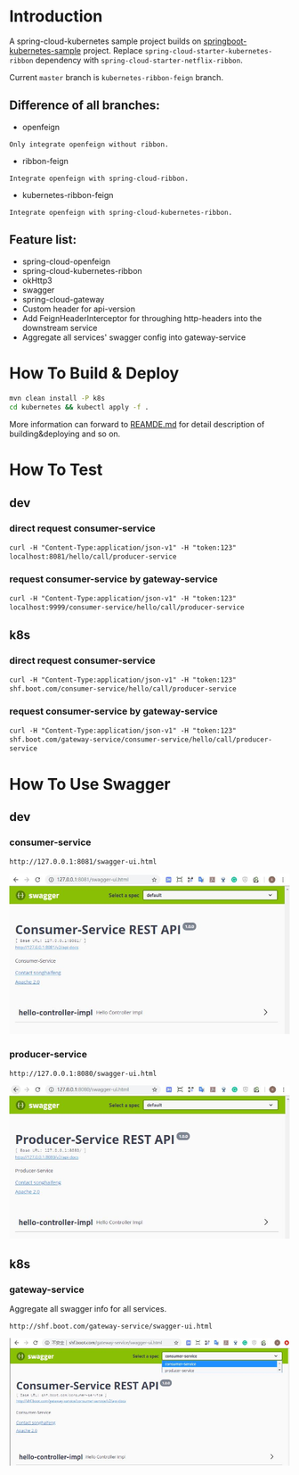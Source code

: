 # Introduction
A spring-cloud-kubernetes sample project builds on [springboot-kubernetes-sample](https://github.com/SoulSong/springboot-kubernetes-sample) project.
Replace `spring-cloud-starter-kubernetes-ribbon` dependency with `spring-cloud-starter-netflix-ribbon`.

Current `master` branch is `kubernetes-ribbon-feign` branch.

## Difference of all branches:
- openfeign
```text
Only integrate openfeign without ribbon.
```
- ribbon-feign
```text
Integrate openfeign with spring-cloud-ribbon.
```
- kubernetes-ribbon-feign
```text
Integrate openfeign with spring-cloud-kubernetes-ribbon.
```

## Feature list:
* spring-cloud-openfeign
* spring-cloud-kubernetes-ribbon
* okHttp3
* swagger
* spring-cloud-gateway
* Custom header for api-version
* Add FeignHeaderInterceptor for throughing http-headers into the downstream service
* Aggregate all services' swagger config into gateway-service

# How To Build & Deploy
```bash
mvn clean install -P k8s
cd kubernetes && kubectl apply -f .
```
More information can forward to [REAMDE.md](https://github.com/SoulSong/springboot-kubernetes-sample/blob/master/README.md) for detail description of building&deploying and so on. 

# How To Test
## dev
### direct request consumer-service
```text
curl -H "Content-Type:application/json-v1" -H "token:123" localhost:8081/hello/call/producer-service
```

### request consumer-service by gateway-service
```text
curl -H "Content-Type:application/json-v1" -H "token:123" localhost:9999/consumer-service/hello/call/producer-service
```

## k8s
### direct request consumer-service
```text
curl -H "Content-Type:application/json-v1" -H "token:123" shf.boot.com/consumer-service/hello/call/producer-service
```

### request consumer-service by gateway-service
```text
curl -H "Content-Type:application/json-v1" -H "token:123" shf.boot.com/gateway-service/consumer-service/hello/call/producer-service
```

# How To Use Swagger
## dev
### consumer-service
```text
http://127.0.0.1:8081/swagger-ui.html
```
![avatar](./doc/img/dev-consumer-swagger.jpg)

### producer-service
```text
http://127.0.0.1:8080/swagger-ui.html
```
![avatar](./doc/img/dev-producer-swagger.jpg)

## k8s
### gateway-service
Aggregate all swagger info for all services.
```text
http://shf.boot.com/gateway-service/swagger-ui.html
```
![avatar](./doc/img/k8s-gateway-swagger.jpg)
